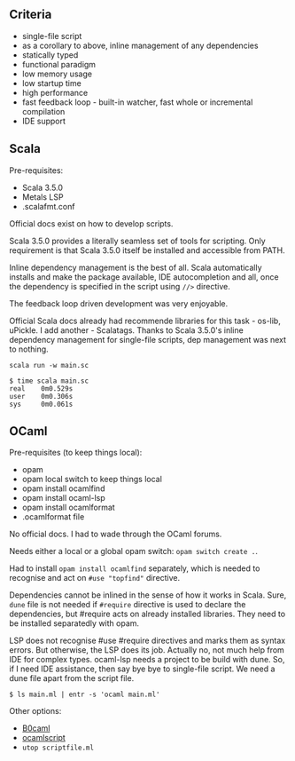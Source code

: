 ## Criteria

- single-file script
- as a corollary to above, inline management of any dependencies
- statically typed
- functional paradigm
- low memory usage
- low startup time
- high performance
- fast feedback loop - built-in watcher, fast whole or incremental compilation
- IDE support

## Scala

Pre-requisites:

- Scala 3.5.0
- Metals LSP
- .scalafmt.conf

Official docs exist on how to develop scripts.

Scala 3.5.0 provides a literally seamless set of tools for scripting. Only requirement is that Scala 3.5.0 itself be installed and accessible from PATH.

Inline dependency management is the best of all. Scala automatically installs and make the package available, IDE autocompletion and all, once the dependency is specified in the script using `//>` directive.

The feedback loop driven development was very enjoyable.

Official Scala docs already had recommende libraries for this task - os-lib, uPickle. I add another - Scalatags. Thanks to Scala 3.5.0's inline dependency management for single-file scripts, dep management was next to nothing.

`scala run -w main.sc`

```
$ time scala main.sc
real    0m0.529s
user    0m0.306s
sys     0m0.061s
```

## OCaml

Pre-requisites (to keep things local):
- opam
- opam local switch to keep things local
- opam install ocamlfind
- opam install ocaml-lsp
- opam install ocamlformat
- .ocamlformat file

No official docs. I had to wade through the OCaml forums.

Needs either a local or a global opam switch: `opam switch create .`.

Had to install `opam install ocamlfind` separately, which is needed to recognise and act on `#use "topfind"` directive.

Dependencies cannot be inlined in the sense of how it works in Scala. Sure, `dune` file is not needed if `#require` directive is used to declare the dependencies, but #require acts on already installed libraries. They need to be installed separatedly with opam.

LSP does not recognise #use #require directives and marks them as syntax errors. But otherwise, the LSP does its job. Actually no, not much help from IDE for complex types. ocaml-lsp needs a project to be build with dune. So, if I need IDE assistance, then say bye bye to single-file script. We need a dune file apart from the script file.

`$ ls main.ml | entr -s 'ocaml main.ml'`

Other options:

- [B0caml](https://erratique.ch/software/b0caml)
- [ocamlscript]()
- `utop scriptfile.ml`

